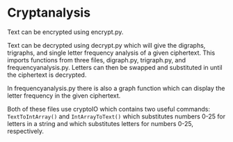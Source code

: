 Cryptanalysis
=============

Text can be encrypted using encrypt.py.

Text can be decrypted using decrypt.py which will give the digraphs, trigraphs, and single letter frequency analysis
of a given ciphertext. This imports functions from three files, digraph.py, trigraph.py, and frequencyanalysis.py.
Letters can then be swapped and substituted in until the ciphertext is decrypted.

In frequencyanalysis.py there is also a graph function which can display the letter frequency in the given ciphertext.

Both of these files use cryptoIO which contains two useful commands: `TextToIntArray()` and `IntArrayToText()`
which substitutes numbers 0-25 for letters in a string and which substitutes letters for numbers 0-25, respectively.
